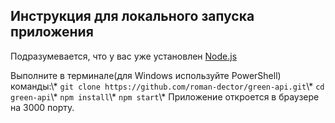 ## Инструкция для локального запуска приложения
Подразумевается, что у вас уже установлен [Node.js](https://nodejs.org/en)

Выполните в терминале(для Windows используйте PowerShell) команды:\\*
`git clone https://github.com/roman-dector/green-api.git`\\*
`cd green-api`\\*
`npm install`\\*
`npm start`\\*
Приложение откроется в браузере на 3000 порту.

